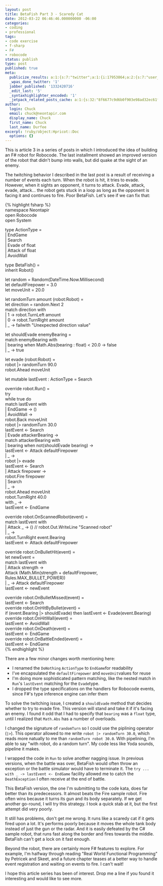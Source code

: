```yaml
---
layout: post
title: BetaFish Part 3 - Scaredy Cat
date: 2012-03-22 06:46:46.000000000 -06:00
categories:
- coding
- professional
tags:
- code exercise
- f-sharp
- F#
- robocode
status: publish
type: post
published: true
meta:
  publicize_results: a:1:{s:7:"twitter";a:1:{i:17953864;a:2:{s:7:"user_id";s:11:"ChuckDurfee";s:7:"post_id";s:18:"182811854186352641";}}}
  _wpas_done_twitter: '1'
  jabber_published: '1332420716'
  _edit_last: '5'
  _syntaxhighlighter_encoded: '1'
  _jetpack_related_posts_cache: a:1:{s:32:"8f6677c9d6b0f903e98ad32ec61f8deb";a:2:{s:7:"expires";i:1434224345;s:7:"payload";a:3:{i:0;a:1:{s:2:"id";i:700;}i:1;a:1:{s:2:"id";i:696;}i:2;a:1:{s:2:"id";i:527;}}}}
author:
  login: Chuck
  email: chuck@neontapir.com
  display_name: Chuck
  first_name: Chuck
  last_name: Durfee
excerpt: !ruby/object:Hpricot::Doc
  options: {}
---
```

This is article 3 in a series of posts in which I introduced the idea of building an F# robot for Robocode. The last installment showed an improved version of the robot that didn't bump into walls, but did quake at the sight of an enemy.

The twitching behavior I described in the last post is a result of receiving a number of events each turn. When the robot is hit, it tries to evade. However, when it sights an opponent, it turns to attack. Evade, attack, evade, attack... the robot gets stuck in a loop as long as the opponent is facing it and continues to fire. Poor BetaFish. Let's see if we can fix that:

{% highlight fsharp %}  
 namespace Neontapir  
 open Robocode  
 open System

type ActionType =  
 | EndGame  
 | Search  
 | Evade of float  
 | Attack of float  
 | AvoidWall

type BetaFish() =  
 inherit Robot()

let random = Random(DateTime.Now.Millisecond)  
 let defaultFirepower = 3.0  
 let moveUnit = 20.0

let randomTurn amount (robot:Robot) =  
 let direction = random.Next 2  
 match direction with  
 | 1 -> robot.TurnLeft amount  
 | 0 -> robot.TurnRight amount  
 | _ -> failwith "Unexpected direction value"

let shouldEvade enemyBearing =  
 match enemyBearing with  
 | bearing when Math.Abs(bearing : float) < 20.0 -> false  
 | _ -> true

let evade (robot:Robot) =  
 robot |> randomTurn 90.0  
 robot.Ahead moveUnit

let mutable lastEvent : ActionType = Search

override robot.Run() =  
 try  
 while true do  
 match lastEvent with  
 | EndGame -> ()  
 | AvoidWall ->  
 robot.Back moveUnit  
 robot |> randomTurn 30.0  
 lastEvent <- Search  
 | Evade attackerBearing ->  
 match attackerBearing with  
 | bearing when not(shouldEvade bearing) ->  
 lastEvent <- Attack defaultFirepower  
 | _ ->  
 robot |> evade  
 lastEvent <- Search  
 | Attack firepower ->  
 robot.Fire firepower  
 | Search  
 | _ ->  
 robot.Ahead moveUnit  
 robot.TurnRight 40.0  
 with _ ->  
 lastEvent <- EndGame

override robot.OnScannedRobot(event) =  
 match lastEvent with  
 | Attack _ -> () // robot.Out.WriteLine "Scanned robot"  
 | _ ->  
 robot.TurnRight event.Bearing  
 lastEvent <- Attack defaultFirepower

override robot.OnBulletHit(event) =  
 let newEvent =  
 match lastEvent with  
 | Attack strength ->  
 Attack (Math.Min(strength + defaultFirepower, Rules.MAX_BULLET_POWER))  
 | _ -> Attack defaultFirepower  
 lastEvent <- newEvent

override robot.OnBulletMissed(event) =  
 lastEvent <- Search  
 override robot.OnHitByBullet(event) =  
 if (event.Bearing |> shouldEvade) then lastEvent <- Evade(event.Bearing)  
 override robot.OnHitWall(event) =  
 lastEvent <- AvoidWall  
 override robot.OnDeath(event) =  
 lastEvent <- EndGame  
 override robot.OnBattleEnded(event) =  
 lastEvent <- EndGame  
{% endhighlight %}

There are a few minor changes worth mentioning here:

*   I renamed the `DoNothing` `ActionType` to `EndGame`for readability
*   I've encapsulated the `defaultFirepower` and `moveUnit`values for reuse
*   I'm doing more sophisticated pattern matching, like the nested match in `Run`'s `lastEvent` matching for the `Evade`type.
*   I dropped the type specifications on the handlers for Robocode events, since F#'s type inference engine can infer them

To solve the twitching issue, I created a `shouldEvade` method that decides whether to try to evade fire. This version will stand and take it if it's facing an enemy. I found it odd that I had to specify that `bearing` was a `float` type, until I realized that `Math.Abs` has a number of overloads.

I changed the signature of `randomTurn` so I could use the piplining operator (`|>`). This operator allowed to me write `robot |> randomTurn 30.0`, which reads more natually to me than `randomTurn robot 30.0`. With pipelining, I'm able to say "with robot, do a random turn". My code less like Yoda sounds, pipeline it makes.

I wrapped the code in `Run` to solve another nagging issue. In previous versions, when the battle was over, BetaFish would often throw an exception or the battle simulator would have to terminate it. The `try ... with _ -> lastEvent <- EndGame` facility allowed me to catch the `DeathException` I often receive at the end of battle.

This BetaFish version, the one I'm submitting to the code kata, does far better than its predecessors. It almost beats the Fire sample robot. Fire often wins because it turns its gun and its body separately. If we get another go-round, I will try this strategy. I took a quick stab at it, but the first attempt did very poorly.

It still has problems, don't get me wrong. It runs like a scaredy cat if it gets fired upon a lot. It's performs poorly because it moves the whole tank body instead of just the gun or the radar. And it is easily defeated by the C# sample robot, that runs fast along the border and fires towards the middle. BetaFish can't get a lock on it fast enough.

Beyond the robot, there are certainly more F# features to explore. For example, I'm halfway through reading "Real World Functional Programming" by Petricek and Skeet, and a future chapter teases at a better way to handle event registration and waiting on events to fire. I can't wait!

I hope this article series has been of interest. Drop me a line if you found it interesting and would like to see more.
